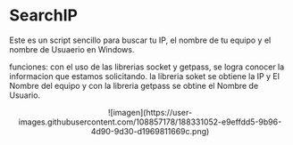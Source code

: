 # SearchIP
Este es un script sencillo para buscar tu IP, el nombre de tu equipo y el nombre de Usuaerio en Windows.

funciones:
con el uso de las librerias socket y getpass, se logra conocer la informacion que estamos solicitando.
la libreria soket se obtiene  la IP y El Nombre del equipo y con la libreria getpass se obtine el Nombre de Usuario.

<div align="center"> ![imagen](https://user-images.githubusercontent.com/108857178/188331052-e9effdd5-9b96-4d90-9d30-d1969811669c.png) </div>
